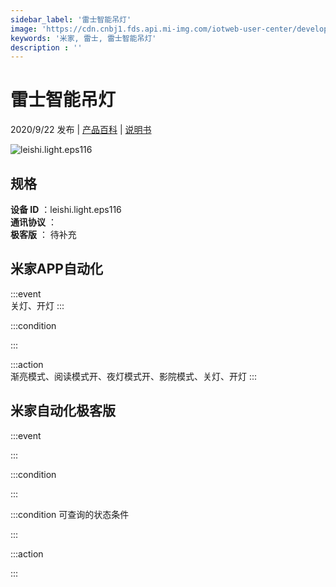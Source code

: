 ```yaml
---
sidebar_label: '雷士智能吊灯'
image: 'https://cdn.cnbj1.fds.api.mi-img.com/iotweb-user-center/developer_1679047769405GDO15mWP.png?GalaxyAccessKeyId=AKVGLQWBOVIRQ3XLEW&Expires=9223372036854775807&Signature=ZjLOH8skKecDUAD1jHfX1bLzqZk='
keywords: '米家, 雷士, 雷士智能吊灯'
description : ''
---
```

# 雷士智能吊灯

2020/9/22 发布 | [产品百科](https://home.mi.com/webapp/content/baike/product/index.html?model=leishi.light.eps116/) | [说明书](https://home.mi.com/views/introduction.html?model=leishi.light.eps116&region=cn)

![leishi.light.eps116](https://cdn.cnbj1.fds.api.mi-img.com/iotweb-user-center/developer_1679047769405GDO15mWP.png?GalaxyAccessKeyId=AKVGLQWBOVIRQ3XLEW&Expires=9223372036854775807&Signature=ZjLOH8skKecDUAD1jHfX1bLzqZk=)

## 规格  
> 
**设备 ID** ：leishi.light.eps116  
**通讯协议** ：  
**极客版**  ： 待补充 


## 米家APP自动化  

:::event  
关灯、开灯
:::

:::condition  

:::

:::action   
渐亮模式、阅读模式开、夜灯模式开、影院模式、关灯、开灯
:::

## 米家自动化极客版  

:::event  

:::

:::condition  

:::

:::condition 可查询的状态条件  

:::

:::action  

:::

        
